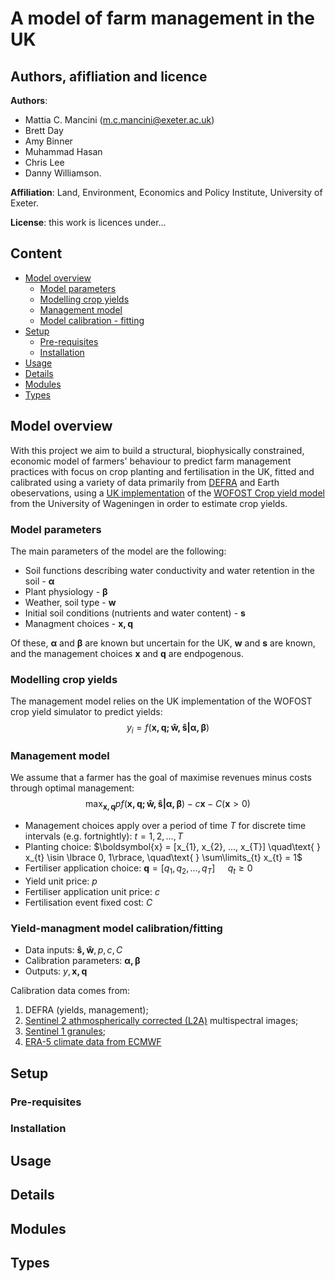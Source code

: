 # A model of farm management in the UK

## Authors, afifliation and licence
**Authors**: 
- Mattia C. Mancini (m.c.mancini@exeter.ac.uk)
- Brett Day
- Amy Binner
- Muhammad Hasan
- Chris Lee
- Danny Williamson. 

**Affiliation**: Land, Environment, Economics and Policy Institute, University of Exeter.

**License**: this work is licences under...

## Content
- [Model overview](#model-overview)
    - [Model parameters](#model-parameters)
    - [Modelling crop yields](#modelling-crop-yields)
    - [Management model](#management-model)
    - [Model calibration - fitting](#yield-managment-model-calibrationfitting)
- [Setup](#setup)
    - [Pre-requisites](#pre-requisites)
    - [Installation](#installation)
- [Usage](#usage)
- [Details](#details)
- [Modules](#modules)
- [Types](#types)

## Model overview
With this project we aim to build a structural, biophysically constrained, economic model of farmers' behaviour to predict farm management practices with focus on crop planting and fertilisation in the UK, fitted and calibrated using a variety of data primarily from [DEFRA](https://www.gov.uk/government/organisations/department-for-environment-food-rural-affairs) and Earth obeservations, using a [UK implementation](https://github.com/mcmancini/UkWofost) of the [WOFOST Crop yield model](https://www.wur.nl/en/research-results/research-institutes/environmental-research/facilities-tools/software-models-and-databases/wofost.htm) from the University of Wageningen in order to estimate crop yields.

### Model parameters
The main parameters of the model are the following:
- Soil functions describing water conductivity and water retention in the soil - $\boldsymbol{\alpha}$
- Plant physiology - $\boldsymbol{\beta}$
- Weather, soil type - $\boldsymbol{w}$
- Initial soil conditions (nutrients and water content) - $\boldsymbol{s}$
- Managment choices - $\boldsymbol{x, q}$

Of these, $\boldsymbol{\alpha}$ and $\boldsymbol{\beta}$ are known but uncertain for the UK, $\boldsymbol{w}$ and $\boldsymbol{s}$ are known, and the management choices $\boldsymbol{x}$ and $\boldsymbol{q}$ are endpogenous.
### Modelling crop yields
The management model relies on the UK implementation of the WOFOST crop yield simulator to predict yields:
$$y_{i} = f(\boldsymbol{x, q; \hat{w}, \hat{s} | \alpha, \beta})$$

### Management model
We assume that a farmer has the goal of maximise revenues minus costs through optimal management:
$$\max_{\boldsymbol{x, q}} pf(\boldsymbol{x, q; \hat{w}, \hat{s} | \alpha, \beta}) - c\boldsymbol{x} - C(\boldsymbol{x} > 0)$$
- Management choices apply over a period of time $T$ for discrete time intervals (e.g. fortnightly): $t = 1, 2, ..., T$
- Planting choice: $\boldsymbol{x} = [x_{1}, x_{2}, ..., x_{T}] \quad\text{      } x_{t} \isin \lbrace 0, 1\rbrace, \quad\text{      } \sum\limits_{t} x_{t} = 1$
- Fertiliser application choice: $\boldsymbol{q} = [q_{1}, q_{2}, ..., q_{T}] \quad\text{      } q_{t}\geq 0$
- Yield unit price: $p$
- Fertiliser application unit price: $c$
- Fertilisation event fixed cost: $C$

### Yield-managment model calibration/fitting
- Data inputs: $\boldsymbol{\hat{s}, \hat{w}}, p, c, C$
- Calibration parameters: $\boldsymbol{\alpha, \beta}$
- Outputs: $y, \boldsymbol{x, q}$

Calibration data comes from:
1. DEFRA (yields, management);
2. [Sentinel 2 athmospherically corrected (L2A)](https://registry.opendata.aws/sentinel-2/) multispectral images;
3. [Sentinel 1 granules](https://search.asf.alaska.edu/#/);
4. [ERA-5 climate data from ECMWF](https://www.ecmwf.int/en/forecasts/datasets/reanalysis-datasets/era5)

## Setup

### Pre-requisites

### Installation

## Usage

## Details

## Modules

## Types
